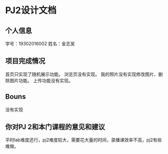 ﻿# PJ2设计文档

## 个人信息

学号：19302016002
姓名：金志吴

## 项目完成情况

首页只实现了随机展示功能。
浏览页没有实现。
我的照片没有实现修改图片、删除图片功能。
上传功能没有实现。

## Bouns

没有实现

## 你对PJ 2和本门课程的意见和建议

平时lab难度还行，pj2难度较大，需要花大量的时间，录播课效率不高，pj2有些难做。

